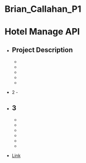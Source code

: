 # Brian_Callahan_P1

# Hotel Manage API

- Project Description
  -
  - 
  - 
  - 
  - 
  - 

- 2 - 

- 3
  - 
  - 
  - 
  - 
  - 
  - 
  -


- [Link](https://www.google.com/)
